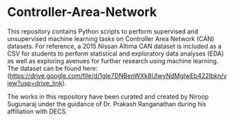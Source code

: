 # Controller-Area-Network

This repository contains Python scripts to perform supervised and unsupervised machine learning tasks on Controller Area Network (CAN) datasets. For reference, a 2015 Nissan Altima CAN dataset is included as a CSV for students to perform statistical and exploratory data analyses (EDA) as well as exploring avenues for further research using machine learning. The dataset can be found here: (https://drive.google.com/file/d/1gIe7DNBenWXk8UIwyNdMglwEb422lbkn/view?usp=drive_link). 


The works in this repository have been curated and created by Niroop Sugunaraj under the guidance of Dr. Prakash Ranganathan during his affiliation with DECS. 
